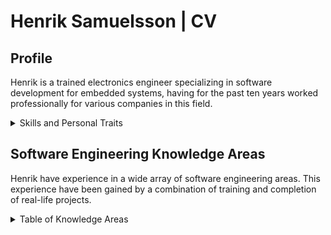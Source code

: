 # Henrik Samuelsson | CV

## Profile

Henrik is a trained electronics engineer specializing in software development for embedded systems, having for the past ten years worked professionally for various companies in this field.

<details><summary>Skills and Personal Traits</summary>

Henrik's main expertise is design and implementation of low level software, resulting in a high quality and maintainable code base with attributes such as: code readability, modularity, low coupling, testability, optimized resource usage, robustness, and right level of clear documentation.

Henrik is a structured and self-dependent person who will take action and lead when needed, ensuring an agile and fine-tuned course throughout the project to keep the  team on the correct path.

Henrik is unpretentious, positive, easy to collaborate with and will focus on listening to understand the other party before presenting his own opinion.

Henrik is a continuous learner and loves that there is always an abundance of new material to learn from in the areas of technology and product development.

</details>

## Software Engineering Knowledge Areas

Henrik have experience in a wide array of software engineering areas. This experience have been gained by a combination of training and completion of real-life projects. 

<details><summary>Table of Knowledge Areas</summary>
  
Knowledge areas are according to the definition in the SWEBOK Guide V 3.0.  
(SW = software)

| Knowledge Area                       | Self Assesed Rating |
| ---                                  | ---                 |
| SW Requirements                      | ★ ★ ★ ★ ☆ |
| SW Design                            | ★ ★ ★ ☆ ☆ |
| SW Construction                      | ★ ★ ★ ☆ ☆ |
| SW Testing                           | ★ ★ ★ ☆ ☆ |
| SW Maintenance                       | ★ ★ ★ ★ ☆ |
| SW Configuration Management          | ★ ★ ☆ ☆ ☆ |
| SW Engineering Management            | ★ ★ ☆ ☆ ☆ |
| SW Engineering Process               | ★ ★ ★ ☆ ☆ |
| SW Engineering Models and Methods    | ★ ★ ☆ ☆ ☆ |
| SW Quality                           | ★ ★ ★ ★ ☆ |
| SW Engineering Professional Practice | ★ ★ ★ ☆ ☆ |
| SW Engineering Economics             | ★ ★ ☆ ☆ ☆ |
| Computing Foundations                | ★ ★ ★ ☆ ☆ |
| Mathematical Foundations             | ★ ★ ★ ☆ ☆ |
| Engineering Foundations              | ★ ★ ★ ☆ ☆ |
</details>

<!--
**HenrikSamuelsson/henriksamuelsson** is a ✨ _special_ ✨ repository because its `README.md` (this file) appears on your GitHub profile.

Here are some ideas to get you started:

- 🔭 I’m currently working on ...
- 🌱 I’m currently learning ...
- 👯 I’m looking to collaborate on ...
- 🤔 I’m looking for help with ...
- 💬 Ask me about ...
- 📫 How to reach me: ...
- 😄 Pronouns: ...
- ⚡ Fun fact: ...
-->
